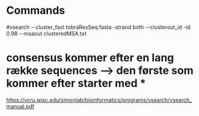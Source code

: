 
# Commands
#vsearch --cluster_fast tobraResSeq.fasta -strand both --clusterout_id -id 0.98 --msaout clusteredMSA.txt
# consensus kommer efter en lang række sequences --> den første som kommer efter starter med *

https://vcru.wisc.edu/simonlab/bioinformatics/programs/vsearch/vsearch_manual.pdf
